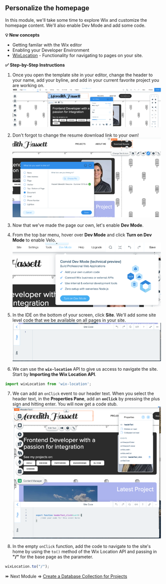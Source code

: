 ## Personalize the homepage

In this module, we'll take some time to explore Wix and customize the homepage content. We'll also enable Dev Mode and add some code.

**:bulb: New concepts**
- Getting familar with the Wix editor
- Enabling your Developer Environment
- [WixLocation](https://www.wix.com/corvid/new-reference/wix-location#top) - Functionality for navigating to pages on your site.

**:white_check_mark: Step-by-Step Instructions**

1. Once you open the template site in your editor, change the header to your name, add your byline, and add in your current favorite project you are working on.
![Editing the Homepage](assets/homepage.png)

2. Don't forgot to change the resume download link to your own!
![Editing the resume](assets/resume.png)

3. Now that we've made the page our own, let's enable **Dev Mode**.

4. From the top bar menu, hover over **Dev Mode** and click **Turn on Dev Mode** to enable Velo.
![Enabling Dev Mode](assets/devmode.png)

5. In the IDE on the bottom of your screen, click **Site**. We'll add some site level code that we be available on all pages in your site.
![Editing site code](assets/site-code.png)

6. We can use the **`wix-location`** API to give us access to navigate the site. Start by **Importing the Wix Location API**.
```javascript
import wixLocation from 'wix-location';
```

7. We can add an `onClick` event to our header text. When you select the header text, in the **Properties Pane**, add an **`onClick`** by pressing the plus sign and hitting enter. You will now get a code stub.
![Adding onClick to Header](assets/header-click.png)

8. In the empty `onClick` function, add the code to navigate to the site's home by using the `to()` method of the Wix Location API and passing in **"/"** for the base page as the parameter.
```javascript
wixLocation.to("/");
```


:fast_forward: Next Module => [Create a Database Collection for Projects](PROJECT_COLLECTION.md)
